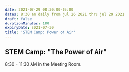 ```yaml
---
date: 2021-07-29 08:30:00-05:00
dates: 8:30 am daily from jul 26 2021 thru jul 29 2021
draft: false
durationMinutes: 180
expiryDate: 2021-07-30
title: 'STEM Camp: Power of Air'
---
```


## STEM Camp: "The Power of Air"  
8:30 - 11:30 AM in the Meeting Room.